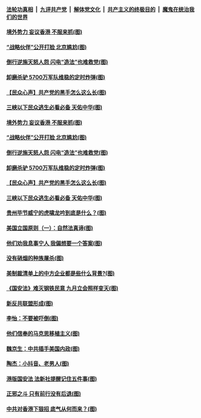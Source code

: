 

####  [法轮功真相](../../../../basic/blob/master/README.md?t=07041431) &nbsp;|&nbsp; [九评共产党](../../../../9ping.md/blob/master/README.md?t=07041431) &nbsp;|&nbsp; [解体党文化](../../../../jtdwh.md/blob/master/README.md?t=07041431)  &nbsp;|&nbsp; [共产主义的终极目的](../../../../gczydzjmd.md/blob/master/README.md?t=07041431) &nbsp;|&nbsp; [魔鬼在统治我们的世界](../../../../mgztzwmdsj.md/blob/master/README.md?t=07041431) 

#### [境外势力 妄议香港 不服来抓(图)](../pages/p4/938616.md?t=07041431) 

#### [“战略伙伴”公开打脸 北京尴尬(图)](../pages/p4/938610.md?t=07041431) 

#### [倒行逆施天怒人怨 闪电“造法”也难救党(图)](../pages/p4/938609.md?t=07041431) 

#### [卸磨杀驴 5700万军队维稳的定时炸弹(图)](../pages/p4/938607.md?t=07041431) 

#### [【民众心声】共产党的黑手怎么这么长(图)](../pages/p4/938456.md?t=07041431) 

#### [三峡以下民众逃生必看必备 天佑中华(图)](../pages/p4/938593.md?t=07041431) 

#### [境外势力 妄议香港 不服来抓(图)](../pages/p4/938616.md?t=07041431) 

#### [“战略伙伴”公开打脸 北京尴尬(图)](../pages/p4/938610.md?t=07041431) 

#### [倒行逆施天怒人怨 闪电“造法”也难救党(图)](../pages/p4/938609.md?t=07041431) 

#### [卸磨杀驴 5700万军队维稳的定时炸弹(图)](../pages/p4/938607.md?t=07041431) 

#### [【民众心声】共产党的黑手怎么这么长(图)](../pages/p4/938456.md?t=07041431) 

#### [三峡以下民众逃生必看必备 天佑中华(图)](../pages/p4/938593.md?t=07041431) 

#### [贵州毕节威宁的虎啸龙吟到底是什么？(图)](../pages/p4/938596.md?t=07041431) 

#### [美国立国原则（一）：自然法真谛(图)](../pages/p4/938484.md?t=07041431) 

#### [他们劝我息事宁人 我偏想要一个答案(图)](../pages/p4/938491.md?t=07041431) 

#### [没有硝烟的种族屠杀(图)](../pages/p4/938489.md?t=07041431) 

#### [美制裁清单上的中方企业都是些什么背景?(图)](../pages/p4/938486.md?t=07041431) 

#### [《国安法》难灭钢铁民意 九月立会照样变天(图)](../pages/p4/938485.md?t=07041431) 

#### [新反共联盟形成(图)](../pages/p4/938480.md?t=07041431) 

#### [李怡：不要被吓倒(图)](../pages/p4/938488.md?t=07041431) 

#### [他们信奉的马克思移植主义(图)](../pages/p4/938413.md?t=07041431) 

#### [魏京生：中共插手美国内政(图)](../pages/p4/938409.md?t=07041431) 

#### [陶杰：小抖音、老男人(图)](../pages/p4/938404.md?t=07041431) 

#### [港版国安法 法新社提醒记住五件事(图)](../pages/p4/938401.md?t=07041431) 

#### [正邪之斗 只有前行没有后退(图)](../pages/p4/938399.md?t=07041431) 

#### [中共对香港下狠招 底气从何而来？(图)](../pages/p4/938397.md?t=07041431) 

